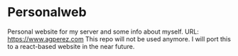 # Personalweb
Personal website for my server and some info about myself.
URL: https://www.agperez.com
This repo will not be used anymore. I will port this to a react-based website in the near future.
